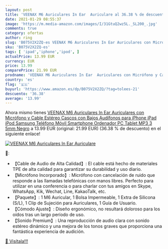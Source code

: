 ```yaml
---
layout: post
title: 'VEENAX M6 Auriculares In Ear  Auriculare al 36.38 % de descuento'
date: 2021-01-29 08:55:37
image: 'https://m.media-amazon.com/images/I/31GtuQ2wz5L._SL200_.jpg'
comments: true
category: ofertas
author: ring
slug: 'B075V2X2ZQ-es VEENAX M6 Auriculares In Ear Auriculares con Micrófono y...'
sku: 'B075V2X2ZQ-es'
tags: [ 'ipad','iphone','ipod', ]
actualPrice: 13.99 EUR
currency: EUR
price: 13.99
comparePrice: 21.99 EUR
prodname: 'VEENAX M6 Auriculares In Ear  Auriculares con Micrófono y Cable  Estéreo Cascos con Bajos  Audífonos para iPhone iPad iPod Samsung Teléfono Móvil Smartphone Ordenador PC Tablet MP3  3 5mm  Negro'
country: 'es'
flag: '🇪🇸'
buyurl: 'https://www.amazon.es/dp/B075V2X2ZQ/?tag=tolees-21'
descuento: '36.38'
average: '13.99'
---
```


Ahora mismo tienes [VEENAX M6 Auriculares In Ear  Auriculares con Micrófono y Cable  Estéreo Cascos con Bajos  Audífonos para iPhone iPad iPod Samsung Teléfono Móvil Smartphone Ordenador PC Tablet MP3  3 5mm  Negro](https://www.amazon.es/dp/B075V2X2ZQ/?tag=tolees-21) a 13.99 EUR (original: 21.99 EUR) (36.38 %  de descuento) en el siguiente enlace!

[![VEENAX M6 Auriculares In Ear  Auriculare](https://m.media-amazon.com/images/I/31GtuQ2wz5L._SL200_.jpg)](https://www.amazon.es/dp/B075V2X2ZQ/?tag=tolees-21)

🔎:

- 【Cable de Audio de Alta Calidad】: El cable está hecho de materiales TPE de alta calidad para garantizar su durabilidad y uso diario.
- 【Micrófono Incorporado】: Micrófono con cancelación de ruido que responde a las llamadas telefónicas con manos libres. Perfecto para utilizar en una conferencia o para charlar con tus amigos en Skype, WhatsApp, Kik, Wechat, Line, KakaoTalk, etc.
- 【Paquete】: 1 M6 Auricular, 1 Bolsa Impermeable, 1 Extra de Silicona (S/L), 1 Clip de Sujeción para Auriculares, 1 Guía de Usuario.
- 【Cómodo Ajuste】: Diseño ergonómico, no resultará doloroso para los oídos tras un largo período de uso.
- 【Sonido Premium】: Una reproducción de audio clara con sonido estéreo dinámico y una mejora de los tonos graves que proporciona una fantástica experiencia de audición.

[🛒 Visítala!!!](https://www.amazon.es/dp/B075V2X2ZQ/?tag=tolees-21)
